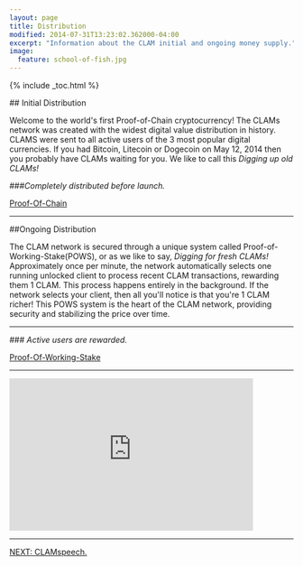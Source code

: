 ```yaml
---
layout: page
title: Distribution
modified: 2014-07-31T13:23:02.362000-04:00
excerpt: "Information about the CLAM initial and ongoing money supply."
image:
  feature: school-of-fish.jpg
---
```


{% include _toc.html %}

##<i class="fa fa-rocket fa-5x"></i> Initial Distribution

Welcome to the world's first Proof-of-Chain cryptocurrency! The CLAMs network was created with the widest digital value distribution in history. CLAMS were sent to all active users of the 3 most popular digital currencies. If you had Bitcoin, Litecoin or Dogecoin on May 12, 2014 then you probably have CLAMs waiting for you. We like to call this *Digging up old CLAMs!*


###*<i class="fa fa-check-square fa-2x"></i>Completely distributed before launch.*

<a markdown="0" href="{{ site.url }}/proof-of-chain" class="btn"><i class="fa fa-arrow-down "></i> Proof-Of-Chain</a>

---

##Ongoing Distribution

The CLAM network is secured through a unique system called Proof-of-Working-Stake(POWS), or as we like to say, *Digging for fresh CLAMs!* Approximately once per minute, the network automatically selects one running unlocked client to process recent CLAM transactions, rewarding them 1 CLAM. This process happens entirely in the background. If the network selects your client, then all you'll notice is that you're 1 CLAM richer! This POWS system is the heart of the CLAM network, providing security and stabilizing the price over time.

---

###*<i class="fa fa-check-square fa-2x"></i> Active users are rewarded.*

<a markdown="0" href="{{ site.url }}/proof-of-working-stake" class="btn"><i class="fa fa-arrow-down "></i> Proof-Of-Working-Stake</a>

---

<iframe class="youtube-player" type="text/html" width="432" height="270" style="max-width:100%;" src="http://www.youtube.com/embed/Z157sNseYJ0?wmode=opaque" frameborder="0" allowfullscreen="true"></iframe>

---

<a markdown="0" href="{{ site.url }}/clamspeech" class="btn">NEXT: CLAMspeech.</a>